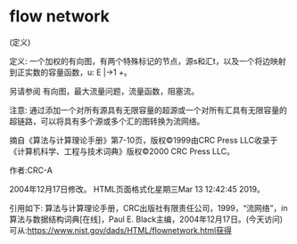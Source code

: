 # flow network


(定义)



定义:
一个加权的有向图，有两个特殊标记的节点，源s和汇t，以及一个将边映射到正实数的容量函数，u: E |→1 +。



另请参阅
有向图，最大流量问题，流量函数，阻塞流。



注意:
通过添加一个对所有源具有无限容量的超源或一个对所有汇具有无限容量的超链路，可以将具有多个源或多个汇的图转换为流网络。

摘自《算法与计算理论手册》第7-10页，版权©1999由CRC Press LLC收录于《计算机科学、工程与技术词典》版权©2000 CRC Press LLC。


作者:CRC-A







2004年12月17日修改。
HTML页面格式化星期三Mar 13 12:42:45 2019。



引用如下:
算法与计算理论手册，CRC出版社有限责任公司，1999，“流网络”，in
算法与数据结构词典[在线]，Paul E. Black主编，2004年12月17日。(今天访问)
可从:https://www.nist.gov/dads/HTML/flownetwork.html获得